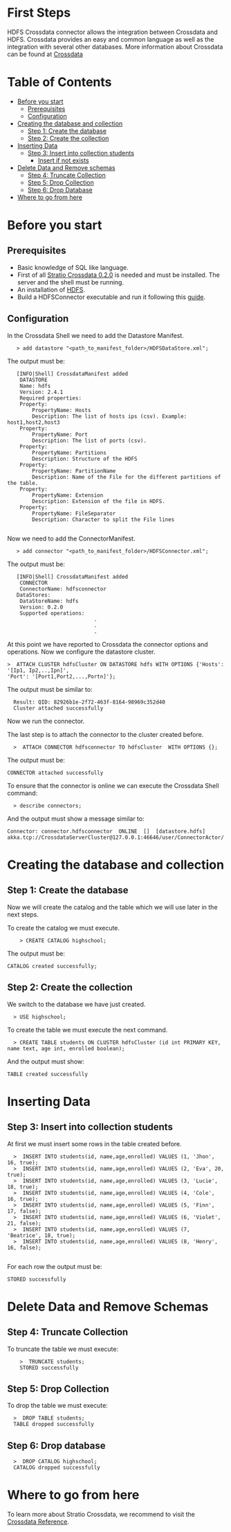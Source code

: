 # First Steps #

HDFS Crossdata connector allows the integration between Crossdata and HDFS. Crossdata provides an easy and common language as well as the integration with several other databases. More information about Crossdata can be found at [Crossdata](https://github.com/Stratio/crossdata)

Table of Contents
=================

-   [Before you start](#before-you-start)
    -   [Prerequisites](#prerequisites)
    -   [Configuration](#configuration)
-   [Creating the database and collection](#creating-the-database-and-collection)
    -   [Step 1: Create the database](#step-1-create-the-database)
    -   [Step 2: Create the collection](#step-2-create-the-collection)
-   [Inserting Data](#inserting-data)
    -   [Step 3: Insert into collection students](#step-3-insert-into-collection-students)
    	-   [Insert if not exists](#insert-if-not-exists)
-   [Delete Data and Remove schemas](#delete-data-and-remove-schemas)
	-	[Step 4: Truncate Collection](#step-4-truncate-collection)
    -   [Step 5: Drop Collection](#step-5-drop-collection)
    -   [Step 6: Drop Database](#step-6-drop-database)
-   [Where to go from here](#where-to-go-from-here)

Before you start
================

Prerequisites
-------------

-   Basic knowledge of SQL like language.
-   First of all [Stratio Crossdata 0.2.0](https://github.com/Stratio/crossdata) is needed and must be installed. The server and the shell must be running.
-   An installation of [HDFS](http://hadoop.apache.org/docs/r2.4.1/hadoop-project-dist/hadoop-hdfs/HdfsUserGuide.html#HDFS_Users_Guide). 
-   Build a HDFSConnector executable and run it following this [guide](https://github.com/Stratio/stratio-connector-hdfs#build-an-executable-connector-HDFS). 

Configuration
-------------


In the Crossdata Shell we need to add the Datastore Manifest.

```
   > add datastore "<path_to_manifest_folder>/HDFSDataStore.xml";
```

The output must be:

```
   [INFO|Shell] CrossdataManifest added 
	DATASTORE
	Name: hdfs
	Version: 2.4.1
	Required properties: 
	Property: 
		PropertyName: Hosts
		Description: The list of hosts ips (csv). Example: host1,host2,host3
	Property: 
		PropertyName: Port
		Description: The list of ports (csv).
	Property: 
		PropertyName: Partitions
		Description: Structure of the HDFS 
	Property: 
		PropertyName: PartitionName
		Description: Name of the File for the different partitions of the table.
	Property: 
		PropertyName: Extension
		Description: Extension of the file in HDFS.
	Property: 
		PropertyName: FileSeparator
		Description: Character to split the File lines


```

Now we need to add the ConnectorManifest.

```
   > add connector "<path_to_manifest_folder>/HDFSConnector.xml";
```
The output must be:


```
   [INFO|Shell] CrossdataManifest added 
    CONNECTOR
    ConnectorName: hdfsconnector
   DataStores: 
	DataStoreName: hdfs
    Version: 0.2.0
    Supported operations:
							.
							.
							.

```
At this point we have reported to Crossdata the connector options and operations. Now we configure the datastore cluster.

```
>  ATTACH CLUSTER hdfsCluster ON DATASTORE hdfs WITH OPTIONS {'Hosts': '[Ip1, Ip2,..,Ipn]', 
'Port': '[Port1,Port2,...,Portn]'};
```

The output must be similar to:
```
  Result: QID: 82926b1e-2f72-463f-8164-98969c352d40
  Cluster attached successfully
```

Now we run the connector.

The last step is to attach the connector to the cluster created before.

```
  >  ATTACH CONNECTOR hdfsconnector TO hdfsCluster  WITH OPTIONS {};
```

The output must be:
```
CONNECTOR attached successfully
```

To ensure that the connector is online we can execute the Crossdata Shell command:

```
  > describe connectors;
```

And the output must show a message similar to:

```
Connector: connector.hdfsconnector	ONLINE	[]	[datastore.hdfs]	akka.tcp://CrossdataServerCluster@127.0.0.1:46646/user/ConnectorActor/
```


Creating the database and collection
===============================

Step 1: Create the database
---------------------------

Now we will create the catalog and the table which we will use later in the next steps.

To create the catalog we must execute.

```
    > CREATE CATALOG highschool;
```
The output must be:

```
CATALOG created successfully;
```

Step 2: Create the collection
--------------------------------

We switch to the database we have just created.

```
  > USE highschool;
```

To create the table we must execute the next command.

```
  > CREATE TABLE students ON CLUSTER hdfsCluster (id int PRIMARY KEY, name text, age int, enrolled boolean);
```

And the output must show:

```
TABLE created successfully
```


Inserting Data
==============

Step 3: Insert into collection students
-------------------------------

At first we must insert some rows in the table created before.
```
  >  INSERT INTO students(id, name,age,enrolled) VALUES (1, 'Jhon', 16, true);
  >  INSERT INTO students(id, name,age,enrolled) VALUES (2, 'Eva', 20, true);
  >  INSERT INTO students(id, name,age,enrolled) VALUES (3, 'Lucie', 18, true);
  >  INSERT INTO students(id, name,age,enrolled) VALUES (4, 'Cole', 16, true);
  >  INSERT INTO students(id, name,age,enrolled) VALUES (5, 'Finn', 17, false);
  >  INSERT INTO students(id, name,age,enrolled) VALUES (6, 'Violet', 21, false);
  >  INSERT INTO students(id, name,age,enrolled) VALUES (7, 'Beatrice', 18, true);
  >  INSERT INTO students(id, name,age,enrolled) VALUES (8, 'Henry', 16, false);
  
```

For each row the output must be:

```
STORED successfully
```


Delete Data and Remove Schemas
==============================
Step 4: Truncate Collection
-------------------

To truncate the table we must execute:
```
	>  TRUNCATE students;
  	STORED successfully
```


Step 5: Drop Collection
-------------------

To drop the table we must execute:
```
  >  DROP TABLE students;
  TABLE dropped successfully

```

Step 6: Drop database
----------------------

```
  >  DROP CATALOG highschool;
  CATALOG dropped successfully

```

Where to go from here
=====================

To learn more about Stratio Crossdata, we recommend to visit the [Crossdata Reference](https://github.com/Stratio/crossdata/tree/master/_doc/meta-reference.md "Meta Reference").

